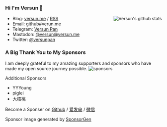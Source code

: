 ### Hi I'm Versun 👋

<img style="max-width: 450px" align="right" src="https://github-readme-stats.vercel.app/api?username=versun&show_icons=true&theme=onedark&hide_title=true&include_all_commits=true&count_private=true" alt="Versun's github stats"/>

- Blog: [versun.me](https://versun.me) / [RSS](https://versun.me/feed)
- Email: github#verun.me
- Telegram: [Versun Pan](https://t.me/versunpan)
- Mastodon: [@versun@versun.me](https://versun.me/@versun)
- Twitter: [@versunpan](https://x.com/VersunPan)

### A Big Thank You to My Sponsors
I am deeply grateful to my amazing supporters and sponsors who have made my open source journey possible.
![sponsors](https://supporters.versun.me/sponsors.svg)

Additional Sponsors
- YYYoung
- piglei
- 大核桃

Become a Sponser on [Github](https://github.com/sponsors/versun) / [爱发电](https://afdian.com/@versun) / [微信](https://versun.me/wechat.jpg)

Sponsor image generated by [SponsorGen](https://github.com/versun/sponsorgen)
